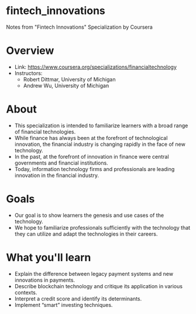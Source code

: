 # fintech_innovations
Notes from "Fintech Innovations" Specialization by Coursera  

# Overview
- Link: https://www.coursera.org/specializations/financialtechnology
- Instructors:
    - Robert Dittmar, University of Michigan
    - Andrew Wu, University of Michigan

# About
- This specialization is intended to familiarize learners with a broad range of financial technologies.
- While finance has always been at the forefront of technological innovation, the financial industry is changing rapidly in the face of new technology.
- In the past, at the forefront of innovation in finance were central governments and financial institutions.
- Today, information technology firms and professionals are leading innovation in the financial industry.

# Goals
- Our goal is to show learners the genesis and use cases of the technology.
- We hope to familiarize professionals sufficiently with the technology that they can utilize and adapt the technologies in their careers.

# What you'll learn
- Explain the difference between legacy payment systems and new innovations in payments.
- Describe blockchain technology and critique its application in various contexts.
- Interpret a credit score and identify its determinants.
- Implement “smart” investing techniques.

